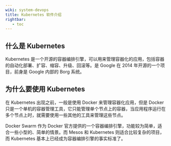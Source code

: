 ```yaml
---
wiki: system-devops
title: Kubernetes 软件介绍
rightbar:
   - toc
---
```


## 什么是 Kubernetes

Kubernetes 是一个开源的容器编排引擎，可以用来管理容器化的应用，包括容器的自动化部署、扩容、缩容、升级、回滚等。是 Google 在 2014 年开源的一个项目，前身是 Google 内部的 Borg 系统。

## 为什么要使用 Kubernetes

在 Kubernetes 出现之前，一般是使用 Docker 来管理容器化应用，但是 Docker 只是一个单机的容器管理工具，它只能管理单个节点上的容器，当应用程序运行在多个节点上时，就需要使用一些其他的工具来管理这些节点。

Docker Swarm 作为 Docker 官方提供的一个容器编排引擎，功能较为简单，适合一些小型的、简单的情景。而 Mesos 和 Kubernetes 则适合比较复杂的项目，而 Kubernetes 基本上已经成为容器编排引擎的事实标准了。